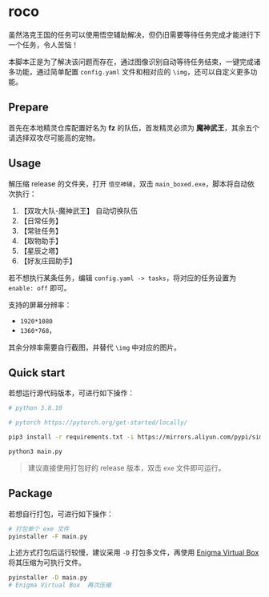 # roco

虽然洛克王国的任务可以使用悟空辅助解决，但仍旧需要等待任务完成才能进行下一个任务，令人苦恼！


本脚本正是为了解决该问题而存在，通过图像识别自动等待任务结束，一键完成诸多功能，通过简单配置 `config.yaml` 文件和相对应的 `\img`，还可以自定义更多功能。


## Prepare

首先在本地精灵仓库配置好名为 **fz** 的队伍，首发精灵必须为 **魔神武王**，其余五个请选择双攻尽可能高的宠物。


## Usage


解压缩 release 的文件夹，打开 `悟空神辅`，双击 `main_boxed.exe`，脚本将自动依次执行：

1. 【双攻大队-魔神武王】 自动切换队伍
2. 【日常任务】 
3. 【常驻任务】 
4. 【取物助手】
5. 【星辰之塔】
6. 【好友庄园助手】

若不想执行某条任务，编辑 `config.yaml -> tasks`，将对应的任务设置为 `enable: off` 即可。

支持的屏幕分辨率：

- `1920*1080`
- `1360*768`，

其余分辨率需要自行截图，并替代 `\img` 中对应的图片。

## Quick start

若想运行源代码版本，可进行如下操作：

```sh
# python 3.8.10

# pytorch https://pytorch.org/get-started/locally/

pip3 install -r requirements.txt -i https://mirrors.aliyun.com/pypi/simple/

python3 main.py
```

> 建议直接使用打包好的 release 版本，双击 `exe` 文件即可运行。

## Package

若想自行打包，可进行如下操作：

```sh
# 打包单个 exe 文件
pyinstaller -F main.py
```

上述方式打包后运行较慢，建议采用 `-D` 打包多文件，再使用 [Enigma Virtual Box](https://enigmaprotector.com/en/downloads.html) 将其压缩为可执行文件。

```sh
pyinstaller -D main.py
# Enigma Virtual Box  再次压缩
```
